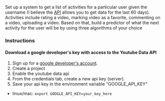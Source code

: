 Set up a system to  get a list of activities for a particular user given the
username (I believe the [API](https://developers.google.com/youtube/2.0/developers_guide_protocol_activity_feeds#User_activity_feeds)
allows you to get data for the last 60 days).
Activities include rating a video, marking video as a favorite, commenting on a
video, uploading a video.
Based on that,  build a predictor of what the next activity for the user will be
by using three algorithms of your choice

### Instructions

#### Download a google developer's key with access to the Youtube Data API
1. Sign up for a
[google developer's account](https://console.developers.google.com/project).
1. Create a project
1. Enable the youtube data api
1. From the credentials tab, create a new api key (server).
1. Save your api key in the environment variable "GOOGLE\_API\_KEY"
  - linux/mac: `export GOOGLE_API_KEY=your_key_here`
